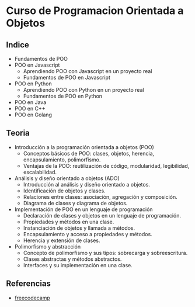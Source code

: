 # Curso de Programacion Orientada a Objetos
## Indice

- Fundamentos de POO
- POO en Javascript
    - Aprendiendo POO con Javascript en un proyecto real  
    - Fundamentos de POO en Javascript
- POO en Python
    - Aprendiendo POO con Python en un proyecto real  
    - Fundamentos de POO en Python 
- POO en Java
- POO en C++
- POO en Golang
## Teoria

- Introducción a la programación orientada a objetos (POO)
    - Conceptos básicos de POO: clases, objetos, herencia, encapsulamiento, polimorfismo.
    - Ventajas de la POO: reutilización de código, modularidad, legibilidad, escalabilidad.
- Análisis y diseño orientado a objetos (ADO)
    - Introducción al análisis y diseño orientado a objetos.
    - Identificación de objetos y clases.
    - Relaciones entre clases: asociación, agregación y composición.
    - Diagrama de clases y diagrama de objetos.
- Implementación de POO en un lenguaje de programación
    - Declaración de clases y objetos en un lenguaje de programación.
    - Propiedades y métodos en una clase.
    - Instanciación de objetos y llamada a métodos.
    - Encapsulamiento y acceso a propiedades y métodos.
    - Herencia y extensión de clases.
- Polimorfismo y abstracción
    - Concepto de polimorfismo y sus tipos: sobrecarga y sobreescritura.
    - Clases abstractas y métodos abstractos.
    - Interfaces y su implementación en una clase.

## Referencias

* [freecodecamp](https://www.freecodecamp.org/espanol/news/programacion-orientada-a-objectos-en-javascript-explicado-con-ejemplos/)

